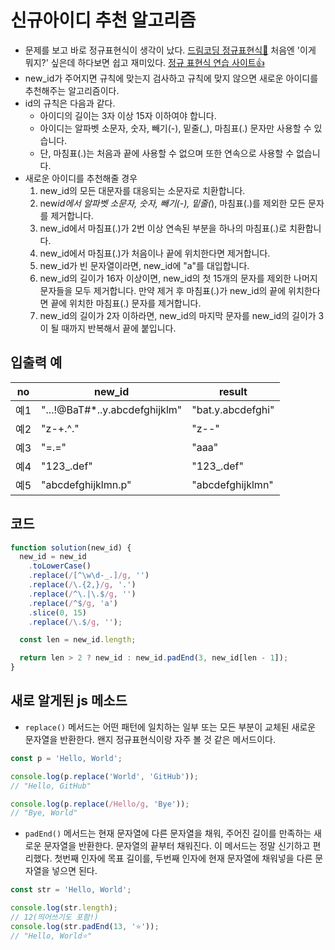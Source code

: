 # 신규아이디 추천 알고리즘

- 문제를 보고 바로 정규표현식이 생각이 났다. [드림코딩 정규표현식👏](https://youtu.be/t3M6toIflyQ) 처음엔 '이게 뭐지?' 싶은데 하다보면 쉽고 재미있다. [정규 표현식 연습 사이트👍](https://regexr.com/5ml92)
- new_id가 주어지면 규칙에 맞는지 검사하고 규칙에 맞지 않으면 새로운 아이디를 추천해주는 알고리즘이다.
- id의 규칙은 다음과 같다.
  - 아이디의 길이는 3자 이상 15자 이하여야 합니다.
  - 아이디는 알파벳 소문자, 숫자, 빼기(-), 밑줄(\_), 마침표(.) 문자만 사용할 수 있습니다.
  - 단, 마침표(.)는 처음과 끝에 사용할 수 없으며 또한 연속으로 사용할 수 없습니다.
- 새로운 아이디를 추천해줄 경우
  1. new_id의 모든 대문자를 대응되는 소문자로 치환합니다.
  2. new*id에서 알파벳 소문자, 숫자, 빼기(-), 밑줄(*), 마침표(.)를 제외한 모든 문자를 제거합니다.
  3. new_id에서 마침표(.)가 2번 이상 연속된 부분을 하나의 마침표(.)로 치환합니다.
  4. new_id에서 마침표(.)가 처음이나 끝에 위치한다면 제거합니다.
  5. new_id가 빈 문자열이라면, new_id에 "a"를 대입합니다.
  6. new_id의 길이가 16자 이상이면, new_id의 첫 15개의 문자를 제외한 나머지 문자들을 모두 제거합니다. 만약 제거 후 마침표(.)가 new_id의 끝에 위치한다면 끝에 위치한 마침표(.) 문자를 제거합니다.
  7. new_id의 길이가 2자 이하라면, new_id의 마지막 문자를 new_id의 길이가 3이 될 때까지 반복해서 끝에 붙입니다.

## 입출력 예

| no  | new_id                         | result            |
| --- | ------------------------------ | ----------------- |
| 예1 | "...!@BaT#\*..y.abcdefghijklm" | "bat.y.abcdefghi" |
| 예2 | "z-+.^."                       | "z--"             |
| 예3 | "=.="                          | "aaa"             |
| 예4 | "123\_.def"                    | "123\_.def"       |
| 예5 | "abcdefghijklmn.p"             | "abcdefghijklmn"  |

## 코드

```js
function solution(new_id) {
  new_id = new_id
    .toLowerCase()
    .replace(/[^\w\d-_.]/g, '')
    .replace(/\.{2,}/g, '.')
    .replace(/^\.|\.$/g, '')
    .replace(/^$/g, 'a')
    .slice(0, 15)
    .replace(/\.$/g, '');

  const len = new_id.length;

  return len > 2 ? new_id : new_id.padEnd(3, new_id[len - 1]);
}
```

## 새로 알게된 js 메소드

- `replace()` 메서드는 어떤 패턴에 일치하는 일부 또는 모든 부분이 교체된 새로운 문자열을 반환한다. 왠지 정규표현식이랑 자주 볼 것 같은 메서드이다.

```js
const p = 'Hello, World';

console.log(p.replace('World', 'GitHub'));
// "Hello, GitHub"

console.log(p.replace(/Hello/g, 'Bye'));
// "Bye, World"
```

- `padEnd()` 메서드는 현재 문자열에 다른 문자열을 채워, 주어진 길이를 만족하는 새로운 문자열을 반환한다. 문자열의 끝부터 채워진다. 이 메서드는 정말 신기하고 편리했다.
  첫번째 인자에 목표 길이를, 두번째 인자에 현재 문자열에 채워넣을 다른 문자열을 넣으면 된다.

```js
const str = 'Hello, World';

console.log(str.length);
// 12(띄어쓰기도 포함!)
console.log(str.padEnd(13, '⭐️'));
// "Hello, World⭐"
```
